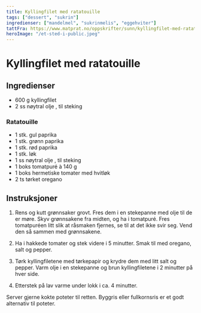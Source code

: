 ```yaml
---
title: Kyllingfilet med ratatouille
tags: ["dessert", "sukrin"]
ingredienser: ["mandelmel", "sukrinmelis", "eggehviter"]
tattFra: https://www.matprat.no/oppskrifter/sunn/kyllingfilet-med-ratatouille/
heroImage: "/et-sted-i-public.jpeg"
---
```


# Kyllingfilet med ratatouille

## Ingredienser

- 600 g kyllingfilet
- 2 ss nøytral olje , til steking

### Ratatouille

- 1 stk. gul paprika
- 1 stk. grønn paprika
- 1 stk. rød paprika
- 1 stk. løk
- 1 ss nøytral olje , til steking
- 1 boks tomatpuré à 140 g
- 1 boks hermetiske tomater med hvitløk
- 2 ts tørket oregano

## Instruksjoner

1. Rens og kutt grønnsaker grovt. Fres dem i en stekepanne med olje til de er møre. Skyv grønnsakene fra midten, og ha i tomatpuré. Fres tomatpuréen litt slik at råsmaken fjernes, se til at det ikke svir seg. Vend den så sammen med grønnsakene.

2. Ha i hakkede tomater og stek videre i 5 minutter. Smak til med oregano, salt og pepper.

3. Tørk kyllingfiletene med tørkepapir og krydre dem med litt salt og pepper. Varm olje i en stekepanne og brun kyllingfiletene i 2 minutter på hver side.

4. Etterstek på lav varme under lokk i ca. 4 minutter.

Server gjerne kokte poteter til retten. Byggris eller fullkornsris er et godt alternativ til poteter.
